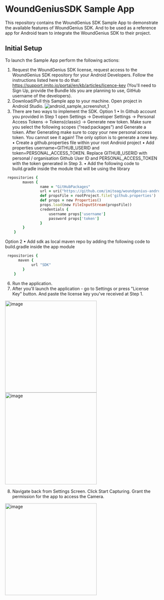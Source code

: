# WoundGeniusSDK Sample App

This repository contains the WoundGenius SDK Sample App to demonstrate the available features of WoundGenius SDK.
And to be used as a reference app for Android team to integrate the WoundGenius SDK to their project.

## Initial Setup
To launch the Sample App perform the following actions:
1. Request the WoundGenius SDK license, request access to the WoundGenius SDK repository for your Android Developers. Follow the instructions listed here to do that: https://support.imito.io/portal/en/kb/articles/licence-key (You'll need to Sign Up, provide the Bundle Ids you are planning to use, GitHub username of the developers).
2. Download/Pull this Sample app to your machine. Open project in Android Studio.
![android_sample_screenshot_1](https://github.com/imitoag/woundgenius-android-sdk-sample/assets/139133999/6385965a-14bf-46f7-985e-e5ce9e2f0a66)
3. There are two ways to implement the SDK.
   Option 1 
• In Github account you provided in Step 1 open Settings -> Developer Settings -> Personal Access Tokens -> Tokens(classic) -> Generate new token. Make sure you select the following scopes (“read:packages”) and Generate a token. After Generating make sure to copy your new personal access token. You cannot see it again! The only option is to generate a new key.
• Create a github.properties file within your root Android project
• Add properties username=GITHUB_USERID and token=PERSONAL_ACCESS_TOKEN. Replace GITHUB_USERID with personal / organisation Github User ID and PERSONAL_ACCESS_TOKEN with the token generated in Step 3.
• Add the following code to build.gradle inside the module that will be using the library 
```ruby   
 repositories {
        maven {
                name = "GitHubPackages"
                url = uri("https://github.com/imitoag/woundgenius-android-sdk")
                def propsFile = rootProject.file('github.properties')
                def props = new Properties()
                props.load(new FileInputStream(propsFile))
                credentials {
                    username props['username']
                    password props['token']
                }
        }
    }
```
Option 2 
• Add sdk as local maven repo by adding the following code to build.gradle inside the app module
```ruby   
 repositories {
      maven {
            url "SDK"
        }
    }
```

6. Run the application.
7. After you'll launch the application - go to Settings or press "License Key" button. And paste the license key you've received at Step 1.

<img width="300" alt="image" src="https://github.com/imitoag/woundgenius-android-sdk-sample/assets/139133999/2ff90976-d4de-49f7-b8bd-c77a467244bb">
<img width="300" alt="image" src="https://github.com/imitoag/woundgenius-android-sdk-sample/assets/139133999/4194ea6a-8998-417d-9988-15f2d024b14e">

8. Navigate back from Settings Screen. Click Start Capturing. Grant the permission for the app to access the Camera.
 <img width="300" alt="image" src="https://github.com/imitoag/woundgenius-android-sdk-sample/assets/139133999/12295c8e-719c-480d-b26d-a2d12dca3d49">
